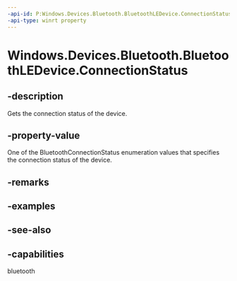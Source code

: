 ----api-id: P:Windows.Devices.Bluetooth.BluetoothLEDevice.ConnectionStatus
-api-type: winrt property
---<!-- Property syntaxpublic Windows.Devices.Bluetooth.BluetoothConnectionStatus ConnectionStatus { get; }--># Windows.Devices.Bluetooth.BluetoothLEDevice.ConnectionStatus## -descriptionGets the connection status of the device.## -property-valueOne of the BluetoothConnectionStatus enumeration values that specifies the connection status of the device.## -remarks## -examples## -see-also## -capabilitiesbluetooth